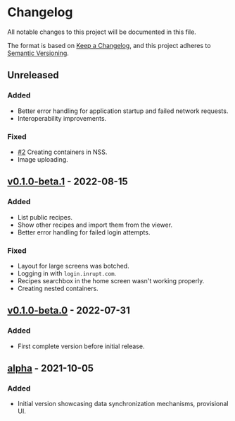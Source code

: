 # Changelog

All notable changes to this project will be documented in this file.

The format is based on [Keep a Changelog](https://keepachangelog.com/en/1.0.0/), and this project adheres to [Semantic Versioning](https://semver.org/spec/v2.0.0.html).

## Unreleased

### Added

- Better error handling for application startup and failed network requests.
- Interoperability improvements.

### Fixed

- [#2](https://github.com/NoelDeMartin/umai/issues/2) Creating containers in NSS.
- Image uploading.

## [v0.1.0-beta.1](https://github.com/NoelDeMartin/umai/releases/tag/v0.1.0-beta.1) - 2022-08-15

### Added

- List public recipes.
- Show other recipes and import them from the viewer.
- Better error handling for failed login attempts.

### Fixed

- Layout for large screens was botched.
- Logging in with `login.inrupt.com`.
- Recipes searchbox in the home screen wasn't working properly.
- Creating nested containers.

## [v0.1.0-beta.0](https://github.com/NoelDeMartin/umai/releases/tag/v0.1.0-beta.0) - 2022-07-31

### Added

- First complete version before initial release.

## [alpha](https://github.com/NoelDeMartin/umai/releases/tag/alpha) - 2021-10-05

### Added

- Initial version showcasing data synchronization mechanisms, provisional UI.
